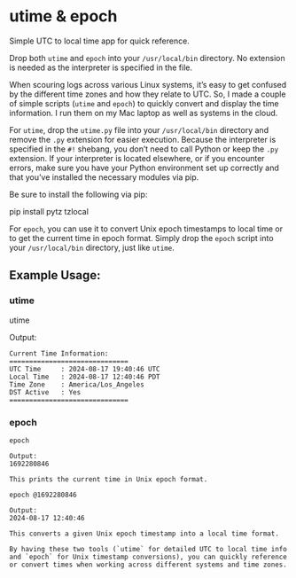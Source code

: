 # utime & epoch
Simple UTC to local time app for quick reference.

Drop both `utime` and `epoch` into your `/usr/local/bin` directory. No extension is needed as the interpreter is specified in the file.

When scouring logs across various Linux systems, it’s easy to get confused by the different time zones and how they relate to UTC. So, I made a couple of simple scripts (`utime` and `epoch`) to quickly convert and display the time information. I run them on my Mac laptop as well as systems in the cloud.

For `utime`, drop the `utime.py` file into your `/usr/local/bin` directory and remove the `.py` extension for easier execution. Because the interpreter is specified in the `#!` shebang, you don’t need to call Python or keep the `.py` extension. If your interpreter is located elsewhere, or if you encounter errors, make sure you have your Python environment set up correctly and that you’ve installed the necessary modules via pip.

Be sure to install the following via pip:

pip install pytz tzlocal

For `epoch`, you can use it to convert Unix epoch timestamps to local time or to get the current time in epoch format. Simply drop the `epoch` script into your `/usr/local/bin` directory, just like `utime`.

## Example Usage:

### utime

utime 

Output:
  
    Current Time Information:  
    ==============================  
    UTC Time     : 2024-08-17 19:40:46 UTC  
    Local Time   : 2024-08-17 12:40:46 PDT  
    Time Zone    : America/Los_Angeles  
    DST Active   : Yes  
    ==============================

### epoch

    epoch
    
    Output:
    1692280846
    
    This prints the current time in Unix epoch format.
    
    epoch @1692280846
    
    Output:
    2024-08-17 12:40:46
    
    This converts a given Unix epoch timestamp into a local time format.
    
    By having these two tools (`utime` for detailed UTC to local time info and `epoch` for Unix timestamp conversions), you can quickly reference or convert times when working across different systems and time zones.
